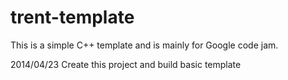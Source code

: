 trent-template
==============

This is a simple C++ template and is mainly for Google code jam.

2014/04/23
    Create this project and build basic template
